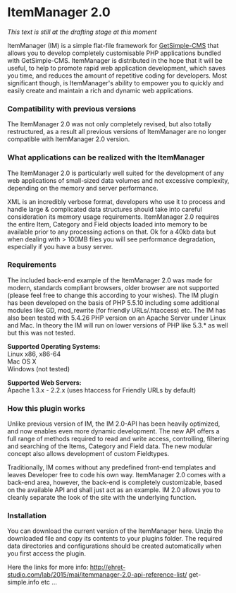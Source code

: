 
# ItemManager 2.0 #

*This text is still at the drafting stage at this moment*

ItemManager (IM) is a simple flat-file framework for [GetSimple-CMS](http://get-simple.info/) that allows you to develop completely customisable PHP applications bundled with GetSimple-CMS. 
ItemManager is distributed in the hope that it will be useful, to help to promote rapid web application development, which saves you time, and reduces the amount of repetitive coding for developers. Most significant though, is ItemManager's ability to empower you to quickly and easily create and maintain a rich and dynamic web applications.

### Compatibility with previous versions ###
The ItemManager 2.0 was not only completely revised, but also totally restructured, as a result all previous versions of ItemManager are no longer compatible with ItemManager 2.0 version. 


### What applications can be realized with the ItemManager ###
The ItemManager 2.0 is particularly well suited for the development of any web applications of small-sized data volumes and not excessive complexity, depending on the memory and server performance.

XML is an incredibly verbose format, developers who use it to process and handle large & complicated data structures should take into careful consideration its memory usage requirements. ItemManager 2.0 requires the entire Item, Category and Field objects loaded into memory to be available prior to any processing actions on that. Ok for a 40kb data but when dealing with > 100MB files you will see performance degradation, especially if you have a busy server. 


### Requirements ###
The included back-end example of the ItemManager 2.0 was made for modern, standards compliant browsers, older browser are not supported (please feel free to change this according to your wishes). The IM plugin has been developed on the basis of PHP 5.5.10 including some additional modules like GD, mod_rewrite (for friendly URLs/.htaccess) etc. The IM has also been tested with 5.4.26 PHP version on an Apache Server under Linux and Mac. In theory the IM will run on lower versions of PHP like 5.3.* as well but this was not tested.

**Supported Operating Systems:**  
Linux x86, x86-64  
Mac OS X  
Windows (not tested)  

**Supported Web Servers:**  
Apache 1.3.x - 2.2.x (uses htaccess for Friendly URLs by default)


### How this plugin works ###
Unlike previous version of IM, the IM 2.0-API has been heavily optimized, and now enables even more dynamic development. The new API offers a full range of methods required to read and write access, controlling, filtering and searching of the Items, Category and Field data. The new modular concept also allows development of custom Fieldtypes.

Traditionally, IM comes without any predefined front-end templates and leaves Developer free to code his own way. ItemManager 2.0 comes with a back-end area, however, the back-end is completely customizable, based on the available API and shall just act as an example. IM 2.0 allows you to cleanly separate the look of the site with the underlying function.


### Installation ###
You can download the current version of the ItemManager here. Unzip the downloaded file and copy its contents to your plugins folder. The required data directories and configurations should be created automatically when you first access the plugin.


Here the links for more info:
http://ehret-studio.com/lab/2015/mai/itemmanager-2.0-api-reference-list/
get-simple.info
etc …

